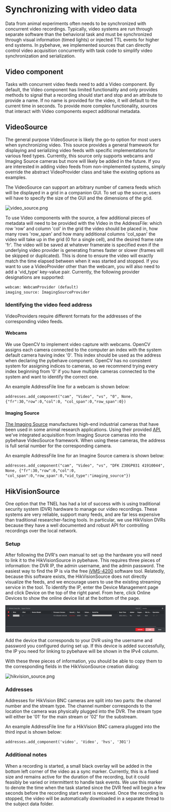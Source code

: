 # Synchronizing with video data

Data from animal experiments often needs to be synchronized with concurrent video recordings. Typically, video systems are 
run through separate software than the behavioral task and must be synchronized through visual information (timed lights)
or injected TTL events for higher end systems. In pybehave, we implemented sources that can directly control video acquisition
concurrently with task code to simplify video synchronization and serialization.

## Video component

Tasks with concurrent video feeds need to add a Video component. By default, the Video component has limited functionality 
and only provides methods to signal that a recording should start and stop and an attribute to provide a name. If no name is
provided for the video, it will default to the current time in seconds. To provide more complex functionality, sources that
interact with Video components expect additional metadata.

## VideoSource

The general purpose VideoSource is likely the go-to option for most users when synchronizing video. This source provides 
a general framework for displaying and serializing video feeds with specific implementations for various feed types. Currently,
this source only supports webcams and Imaging Source cameras but more will likely be added in the future. 
If you are interested in adding video feeds from non-implemented systems, simply override the abstract VideoProvider
class and take the existing options as examples.

The VideoSource can support an arbitrary number of camera feeds which will be displayed in a grid in a companion GUI. To set up the source,
users will have to specify the size of the GUI and the dimensions of the grid.

![video_source.png](../img/video_source.png)

To use Video components with the source, a few additional pieces of metadata will need to be provided with the Video in the
AddressFile: which row 'row' and column 'col' in the grid the video should be placed in, how many rows 'row_span' and how many
additional columns 'col_span' the video will take up in the grid (0 for a single cell), and the desired frame rate 'fr'. 
The video will be saved at whatever framerate is specified even if the underlying video provider is generating frames faster 
or slower (frames will be skipped or duplicated). This is done to ensure the video will exactly match the time elapsed between 
when it was started and stopped. If you want to use a VideoProvider other than the webcam, you will also need to add a 'vid_type'
key-value pair. Currently, the following provider designations are supported:

    webcam: WebcamProvider (default)
    imaging_source: ImagingSourceProvider
    

### Identifying the video feed address

VideoProviders require different formats for the addresses of the corresponding video feeds. 

#### Webcams

We use OpenCV to implement video capture with webcams. OpenCV assigns each camera connected to the computer an index with 
the system default camera having index '0'. This index should be used as the address when declaring the pybehave component.
OpenCV has no consistent system for assigning indices to cameras, so we recommend trying every index beginning from '0' if 
you have multiple cameras connected to the system and want to identify the correct one.

An example AddressFile line for a webcam is shown below:

    addresses.add_component("cam", "Video", "vs", "0", None, {"fr":30,"row":0,"col":0, "col_span":0,"row_span":0})

#### Imaging Source

[The Imaging Source](https://www.theimagingsource.com/en-us/) manufactures high-end industrial cameras that have been used
in some animal research applications. Using their provided [API](https://github.com/TheImagingSource/IC-Imaging-Control-Samples/tree/master/Python), 
we've integrated acquisition from Imaging Source cameras into the pybehave VideoSource framework. When using these cameras,
the address is full serial number for the corresponding camera. 

An example AddressFile line for an Imagine Source camera is shown below:

    addresses.add_component("cam", "Video", "vs", "DFK Z30GP031 41910044", None, {"fr":30,"row":0,"col":0, "col_span":0,"row_span":0,"vid_type":"imaging_source"})


## HikVisionSource

One option that the TNEL has had a lot of success with is using traditional security system (DVR) hardware to manage our
video recordings. These systems are very reliable, support many feeds, and are far less expensive than traditional researcher-facing
tools. In particular, we use HikVision DVRs because they have a well documented and robust API for controlling recordings
over the local network.

### Setup

After following the DVR's own manual to set up the hardware you will need to link it to the HikVisionSource in pybehave.
This requires three pieces of information: the DVR IP, the admin username, and the admin password. The easiest way to find
the IP is via the free [iVMS-4200](https://www.hikvision.com/us-en/support/download/software/ivms4200-series/) software tool.
Relatedly, because this software exists, the HikVisionSource does not directly visualize the feeds, and we encourage users to use the 
existing streaming service in the tool. To identify the IP, enter the Device Management page and click Device on the top 
of the right panel. From here, click Online Devices to show the online device list at the bottom of the page. 

![hikvision.png](../img/hikvision.png)

Add the device that corresponds to your DVR using the username and password you configured during set up. If this device
is added successfully, the IP you need for linking to pybehave will be shown in the IPv4 column.

With these three pieces of information, you should be able to copy them to the corresponding fields in the HikVisionSource
creation dialog:

![hikvision_source.png](../img/hikvision_source.png)

### Addresses

Addresses for HikVision BNC cameras are split into two parts: the channel number and the stream type. The channel number 
corresponds to the location the camera was physically plugged into the DVR. The stream type will either be '01' for the 
main stream or '02' for the substream. 

An example AddressFile line for a HikVision BNC camera plugged into the third input is shown below:

    addresses.add_component('video', 'Video', 'hvs', '301')

### Additional notes

When a recording is started, a small black overlay will be added in the bottom left corner of the video as a sync marker.
Currently, this is a fixed size and remains active for the duration of the recording, but it could feasibly be varied or 
intermittent to handle task events. We use this marker to denote the time when the task started since the DVR feed will begin
a few seconds before the recording start event is received. Once the recording is stopped, the video will be automatically 
downloaded in a separate thread to the subject data folder.